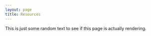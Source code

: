 ```yaml
---
layout: page
title: Resources
---
```


This is just some random text to see if this page is actually rendering.
